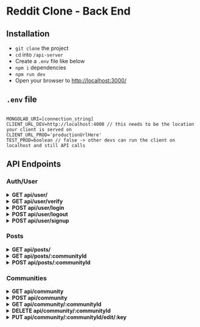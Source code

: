# Reddit Clone - Back End

## Installation

- `git clone` the project
- `cd` into `/api-server`
- Create a `.env` file like below
- `npm i` dependencies
- `npm run dev`
- Open your browser to [http://localhost:3000/](http://localhost:3000/)

## `.env` file

```

MONGOLAB_URI=[connection_string]
CLIENT_URL_DEV=http://localhost:4000 // this needs to be the location your client is served on
CLIENT_URL_PROD='productionUrlHere'
TEST_PROD=boolean // false -> other devs can run the client on localhost and still API calls
```

## API Endpoints

<!-- AUTH/USER ENDPOINTS -->

### Auth/User

<!-- NEW DROPDOWN -->
<details>
<summary><strong>GET api/user/</strong></summary>

#### Required:

```
Currently nothing
```

#### Response:

```javascript
Status Code: 200
[
  { allUserObjects }
]

Status Code: 400
{ message: 'errorMessage' }
```

</details>

<!-- NEW DROPDOWN -->
<details>
<summary><strong>GET api/user/verify</strong></summary>

#### Required:

```javascript
{
  headers: {
    Authorization: "validSessionID";
  }
}
```

#### Response:

```javascript
Status Code: 200
{ user }

Status Code: 401
{ message: 'errorMessage' }
```

</details>
 
<!-- NEW DROPDOWN -->
<details>
<summary><strong>POST api/user/login</strong></summary>

#### Required:

```jsx
const fetchOptions = {
  body: {
    username,
    password
  }
};
```

#### Response:

```javascript
Status Code: 200
{ user }

Status Code: 400, 401, 404
{ message: 'customErrorMessage' }
```

</details>
  
<!-- NEW DROPDOWN -->
<details>
<summary><strong>POST api/user/logout</strong></summary>

#### Required:

```jsx
const fetchOptions = {
  body: {
    userId
  }
};
```

#### Response:

```javascript
Status Code: 200
{ message: 'Successful logout' }

Status Code: 400
{ message: 'errorMessage' }
```

</details>
 
<!-- NEW DROPDOWN -->
<details>
<summary><strong>POST api/user/signup</strong></summary>

#### Required:

```jsx
const fetchOptions = {
  body: {
    email, // unique
    password, // minLength:8 _ maxLength:60
    username // unique _ minLength:3 _ maxLength:20
  }
};
```

#### Response:

```javascript
Status Code: 200
{ user }

Status Code: 400
{ message: 'errorMessage' }
```

</details>

<!-- POSTS ENDPOINTS -->

### Posts

<!-- NEW DROPDOWN -->
<details>
<summary><strong>GET api/posts/</strong></summary>

#### Required:

```
Nothing
```

#### Response:

```javascript
Status Code: 200
[
  { allPostObjects }
]

Status Code: 400
{ message: 'errorMessage' }
```

</details>

<!-- NEW DROPDOWN -->
<details>
<summary><strong>GET api/posts/:communityId</strong></summary>

#### Required:

```
Nothing
```

#### Response:

```javascript
Status Code: 200
[
  { allCommunityPostObjects }
]

Status Code: 400
{ message: 'errorMessage' }
```

</details>

<!-- NEW DROPDOWN -->
<details>
<summary><strong>POST api/posts/:communityId</strong></summary>

#### Required:

```javascript
const fetchOptions = {
  body: {
    title, // unique _ minLength:4 _ maxLength:300
    body,
    author,
    community
  }
};
```

#### Response:

```javascript
Status Code: 200
{ post }

Status Code: 400
{ message: 'errorMessage' }
```

</details>

<!-- POSTS ENDPOINTS -->

### Communities

<!-- NEW DROPDOWN -->
<details>
<summary><strong>GET api/community</strong></summary>

#### Required:

```
Nothing
```

#### Response:

```javascript
Status Code: 200
[ { allCommunityObjects } ]

Status Code: 400
{ message: 'errorMessage' }
```

</details>

<!-- NEW DROPDOWN -->
<details>
<summary><strong>POST api/community</strong></summary>

#### Required:

```javascript
const fetchOptions = {
  body: {
    name,
    description,
    rules, // array of strings
    communitiesRelated, // array of community IDs
    userId // user's _id
  }
};
```

#### Response:

```javascript
Status Code: 201
{ newCommunity }

Status Code: 400
{ message: 'errorMessage' }
```

</details>

<!-- NEW DROPDOWN -->
<details>
<summary><strong>GET api/community/:communityId</strong></summary>

#### Required:

```
Nothing
```

#### Response:

```javascript
Status Code: 200
{ community }

Status Code: 400
{ message: 'errorMessage' }
```

</details>

<!-- NEW DROPDOWN -->
<details>
<summary><strong>DELETE api/community/:communityId</strong></summary>

#### Required:

```
Nothing
```

#### Response:

```javascript
Status Code: 200
{ deletedCommunity }

Status Code: 400
{ message: 'errorMessage' }
```

</details>

<!-- NEW DROPDOWN -->
<details>
<summary><strong>PUT api/community/:communityId/edit/:key</strong></summary>

#### Required:

```javascript
// key param must be one of the following
const acceptableKeys = ["name", "description", "rules"];
```

#### Response:

```javascript
Status Code: 200
{ updatedCommunity }

Status Code: 400
{ message: 'errorMessage' }
```

</details>
